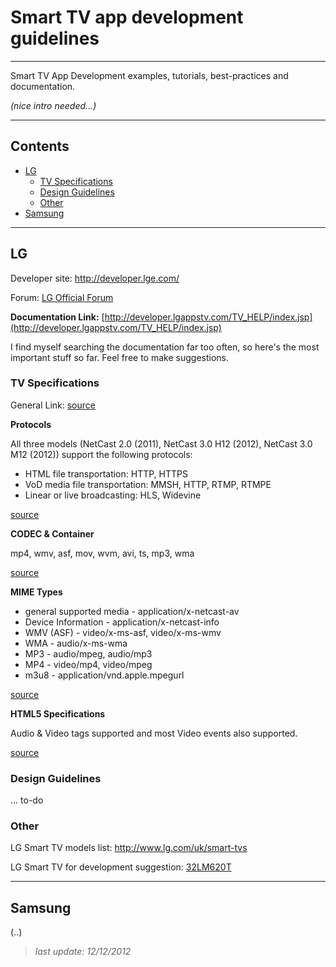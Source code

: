 # Smart TV app development guidelines

---

Smart TV App Development examples, tutorials, best-practices and documentation.

_(nice intro needed…)_

---

## Contents


* [LG](#lg)
	* [TV Specifications](#tv-specifications)
	* [Design Guidelines](#design-guidelines)
	* [Other](#other)
* [Samsung](#samsung)


---

## LG

Developer site: http://developer.lge.com/

Forum: [LG Official Forum][LG1]

**Documentation Link:** [http://developer.lgappstv.com/TV_HELP/index.jsp](http://developer.lgappstv.com/TV_HELP/index.jsp)

I find myself searching the documentation far too often, so here's the most important stuff so far. Feel free to make suggestions.

### TV Specifications

General Link: [source][LG2]

**Protocols**

All three models (NetCast 2.0 (2011), NetCast 3.0 H12 (2012), NetCast 3.0 M12 (2012)) support the following protocols:

* HTML file transportation: HTTP, HTTPS
* VoD media file transportation: MMSH, HTTP, RTMP, RTMPE
* Linear or live broadcasting: HLS, Widevine

[source][LG3]

**CODEC & Container**

mp4, wmv, asf, mov, wvm, avi, ts, mp3, wma

[source][LG4]

**MIME Types**

* general supported media - application/x-netcast-av
* Device Information - application/x-netcast-info
* WMV (ASF) - video/x-ms-asf, video/x-ms-wmv
* WMA - audio/x-ms-wma
* MP3 - audio/mpeg, audio/mp3
* MP4 - video/mp4, video/mpeg
* m3u8 - application/vnd.apple.mpegurl

[source][LG5]

**HTML5 Specifications**

Audio & Video tags supported and most Video events also supported.

[source][LG6]

### Design Guidelines

… to-do

### Other

LG Smart TV models list: http://www.lg.com/uk/smart-tvs

LG Smart TV for development suggestion: [32LM620T][LGlast]

[LG1]: http://developer.lge.com/community/forums/RetrieveForumList.dev?prodTypeCode=TV

[LG2]: http://developer.lgappstv.com/TV_HELP/index.jsp?topic=%2Flge.tvsdk.developing.book%2Fhtml%2FDeveloping+Web+App%2FDeveloping+Web+App%2FSpecifications.htm

[LG3]: http://developer.lgappstv.com/TV_HELP/index.jsp?topic=%2Flge.tvsdk.developing.book%2Fhtml%2FDeveloping+Web+App%2FDeveloping+Web+App%2FProtocols.htm

[LG4]: http://developer.lgappstv.com/TV_HELP/index.jsp?topic=%2Flge.tvsdk.developing.book%2Fhtml%2FDeveloping+Web+App%2FDeveloping+Web+App%2FSpecifications.htm

[LG5]: http://developer.lgappstv.com/TV_HELP/index.jsp?topic=%2Flge.tvsdk.developing.book%2Fhtml%2FDeveloping+Web+App%2FDeveloping+Web+App%2FAnnex+A+Complete+List+of+Supported+MIME+Types.htm

[LG6]: http://developer.lgappstv.com/TV_HELP/index.jsp?topic=%2Flge.tvsdk.developing.book%2Fhtml%2FDeveloping+Web+App%2FDeveloping+Web+App%2FAnnex+F+HTML5+Specifications.htm

[LGlast]: http://www.amazon.co.uk/LG-32LM620T-32-inch-Widescreen-Freeview/dp/B007IYW1A8/ref=sr_1_1?ie=UTF8&qid=1355338716&sr=8-1

---

## Samsung

(..)

> _last update: 12/12/2012_
